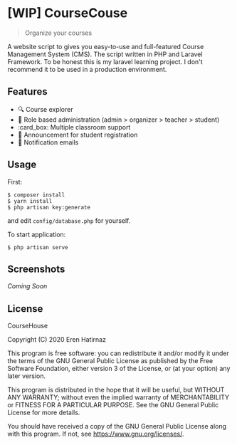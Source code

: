# [WIP] CourseCouse
> Organize your courses

A website script to gives you easy-to-use and full-featured Course Management
System (CMS). The script written in PHP and Laravel Framework. To be honest this
is my laravel learning project. I don't recommend it to be used in a production
environment.

## Features
* :mag: Course explorer
* :busts_in_silhouette: Role based administration (admin > organizer > teacher >
  student)
* :card_box: Multiple classroom support
* :loudspeaker: Announcement for student registration
* :email: Notification emails

## Usage
First:
```terminal
$ composer install
$ yarn install
$ php artisan key:generate
```
and edit `config/database.php` for yourself.

To start application:
```terminal
$ php artisan serve
```

## Screenshots
*Coming Soon*

## License
CourseHouse

Copyright (C) 2020 Eren Hatirnaz

This program is free software: you can redistribute it and/or modify it under
the terms of the GNU General Public License as published by the Free Software
Foundation, either version 3 of the License, or (at your option) any later
version.

This program is distributed in the hope that it will be useful, but WITHOUT ANY
WARRANTY; without even the implied warranty of MERCHANTABILITY or FITNESS FOR A
PARTICULAR PURPOSE. See the GNU General Public License for more details.

You should have received a copy of the GNU General Public License along with
this program. If not, see <https://www.gnu.org/licenses/>.
